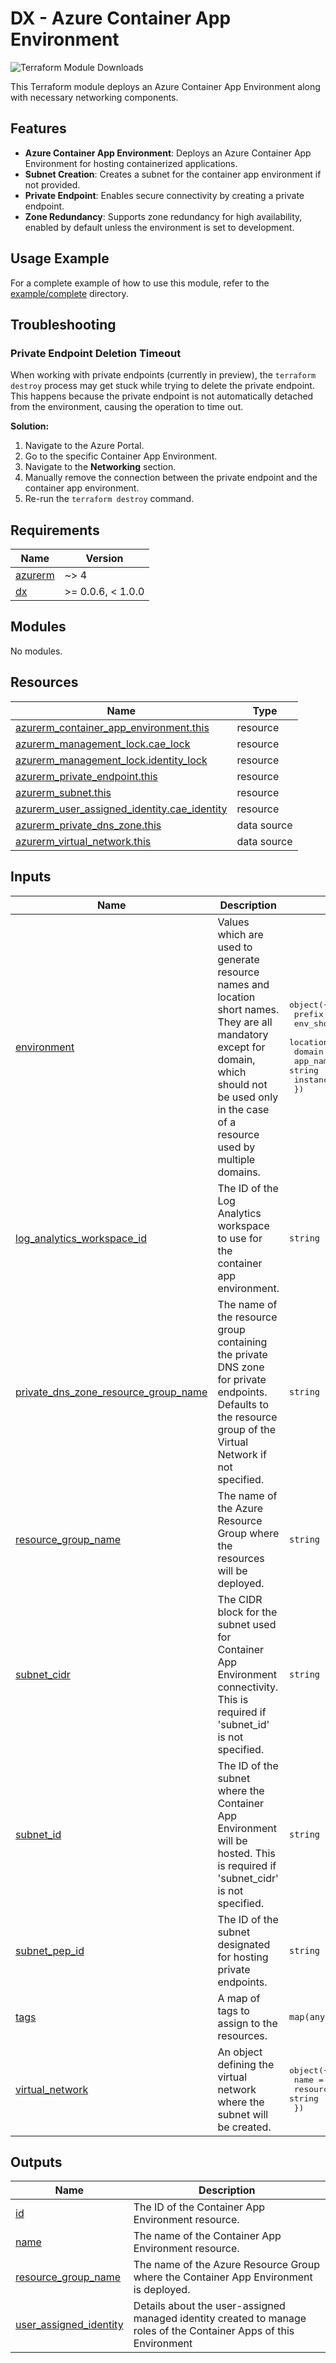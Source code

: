 # DX - Azure Container App Environment

![Terraform Module Downloads](https://img.shields.io/terraform/module/dm/pagopa-dx/azure-container-app-environment/azurerm?logo=terraform&label=downloads&cacheSeconds=5000&link=https%3A%2F%2Fregistry.terraform.io%2Fmodules%2Fpagopa-dx%2Fazure-container-app-environment%2Fazurerm%2Flatest)

This Terraform module deploys an Azure Container App Environment along with necessary networking components.

## Features

- **Azure Container App Environment**: Deploys an Azure Container App Environment for hosting containerized applications.
- **Subnet Creation**: Creates a subnet for the container app environment if not provided.
- **Private Endpoint**: Enables secure connectivity by creating a private endpoint.
- **Zone Redundancy**: Supports zone redundancy for high availability, enabled by default unless the environment is set to development.

## Usage Example

For a complete example of how to use this module, refer to the [example/complete](https://github.com/pagopa-dx/terraform-azurerm-azure-container-app-environment/tree/main/examples/complete) directory.

## Troubleshooting

### Private Endpoint Deletion Timeout

When working with private endpoints (currently in preview), the `terraform destroy` process may get stuck while trying to delete the private endpoint. This happens because the private endpoint is not automatically detached from the environment, causing the operation to time out.

**Solution:**

1. Navigate to the Azure Portal.
2. Go to the specific Container App Environment.
3. Navigate to the **Networking** section.
4. Manually remove the connection between the private endpoint and the container app environment.
5. Re-run the `terraform destroy` command.

<!-- BEGIN_TF_DOCS -->
## Requirements

| Name | Version |
|------|---------|
| <a name="requirement_azurerm"></a> [azurerm](#requirement\_azurerm) | ~> 4 |
| <a name="requirement_dx"></a> [dx](#requirement\_dx) | >= 0.0.6, < 1.0.0 |

## Modules

No modules.

## Resources

| Name | Type |
|------|------|
| [azurerm_container_app_environment.this](https://registry.terraform.io/providers/hashicorp/azurerm/latest/docs/resources/container_app_environment) | resource |
| [azurerm_management_lock.cae_lock](https://registry.terraform.io/providers/hashicorp/azurerm/latest/docs/resources/management_lock) | resource |
| [azurerm_management_lock.identity_lock](https://registry.terraform.io/providers/hashicorp/azurerm/latest/docs/resources/management_lock) | resource |
| [azurerm_private_endpoint.this](https://registry.terraform.io/providers/hashicorp/azurerm/latest/docs/resources/private_endpoint) | resource |
| [azurerm_subnet.this](https://registry.terraform.io/providers/hashicorp/azurerm/latest/docs/resources/subnet) | resource |
| [azurerm_user_assigned_identity.cae_identity](https://registry.terraform.io/providers/hashicorp/azurerm/latest/docs/resources/user_assigned_identity) | resource |
| [azurerm_private_dns_zone.this](https://registry.terraform.io/providers/hashicorp/azurerm/latest/docs/data-sources/private_dns_zone) | data source |
| [azurerm_virtual_network.this](https://registry.terraform.io/providers/hashicorp/azurerm/latest/docs/data-sources/virtual_network) | data source |

## Inputs

| Name | Description | Type | Default | Required |
|------|-------------|------|---------|:--------:|
| <a name="input_environment"></a> [environment](#input\_environment) | Values which are used to generate resource names and location short names. They are all mandatory except for domain, which should not be used only in the case of a resource used by multiple domains. | <pre>object({<br/>    prefix          = string<br/>    env_short       = string<br/>    location        = string<br/>    domain          = optional(string)<br/>    app_name        = string<br/>    instance_number = string<br/>  })</pre> | n/a | yes |
| <a name="input_log_analytics_workspace_id"></a> [log\_analytics\_workspace\_id](#input\_log\_analytics\_workspace\_id) | The ID of the Log Analytics workspace to use for the container app environment. | `string` | n/a | yes |
| <a name="input_private_dns_zone_resource_group_name"></a> [private\_dns\_zone\_resource\_group\_name](#input\_private\_dns\_zone\_resource\_group\_name) | The name of the resource group containing the private DNS zone for private endpoints. Defaults to the resource group of the Virtual Network if not specified. | `string` | `null` | no |
| <a name="input_resource_group_name"></a> [resource\_group\_name](#input\_resource\_group\_name) | The name of the Azure Resource Group where the resources will be deployed. | `string` | n/a | yes |
| <a name="input_subnet_cidr"></a> [subnet\_cidr](#input\_subnet\_cidr) | The CIDR block for the subnet used for Container App Environment connectivity. This is required if 'subnet\_id' is not specified. | `string` | `null` | no |
| <a name="input_subnet_id"></a> [subnet\_id](#input\_subnet\_id) | The ID of the subnet where the Container App Environment will be hosted. This is required if 'subnet\_cidr' is not specified. | `string` | `null` | no |
| <a name="input_subnet_pep_id"></a> [subnet\_pep\_id](#input\_subnet\_pep\_id) | The ID of the subnet designated for hosting private endpoints. | `string` | n/a | yes |
| <a name="input_tags"></a> [tags](#input\_tags) | A map of tags to assign to the resources. | `map(any)` | n/a | yes |
| <a name="input_virtual_network"></a> [virtual\_network](#input\_virtual\_network) | An object defining the virtual network where the subnet will be created. | <pre>object({<br/>    name                = string<br/>    resource_group_name = string<br/>  })</pre> | <pre>{<br/>  "name": null,<br/>  "resource_group_name": null<br/>}</pre> | no |

## Outputs

| Name | Description |
|------|-------------|
| <a name="output_id"></a> [id](#output\_id) | The ID of the Container App Environment resource. |
| <a name="output_name"></a> [name](#output\_name) | The name of the Container App Environment resource. |
| <a name="output_resource_group_name"></a> [resource\_group\_name](#output\_resource\_group\_name) | The name of the Azure Resource Group where the Container App Environment is deployed. |
| <a name="output_user_assigned_identity"></a> [user\_assigned\_identity](#output\_user\_assigned\_identity) | Details about the user-assigned managed identity created to manage roles of the Container Apps of this Environment |
<!-- END_TF_DOCS -->
